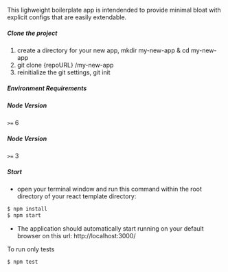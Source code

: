 This lighweight boilerplate app is intendended to provide minimal bloat with explicit configs that are easily extendable.

##### Clone the project
1. create a directory for your new app, mkdir my-new-app & cd my-new-app
2. git clone {repoURL} /my-new-app
3. reinitialize the git settings, git init


##### Environment Requirements

##### Node Version
  `>=` 6

##### Node Version
  `>=` 3

##### Start
 - open your terminal window and run this command within the root directory of
   your react template directory:

```sh
$ npm install
$ npm start
```
- The application should automatically start running on your default browser on this url: http://localhost:3000/

To run only tests
```sh
$ npm test
```


